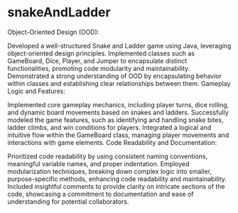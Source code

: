 # snakeAndLadder
Object-Oriented Design (OOD):

Developed a well-structured Snake and Ladder game using Java, leveraging object-oriented design principles.
Implemented classes such as GameBoard, Dice, Player, and Jumper to encapsulate distinct functionalities, promoting code modularity and maintainability.
Demonstrated a strong understanding of OOD by encapsulating behavior within classes and establishing clear relationships between them.
Gameplay Logic and Features:

Implemented core gameplay mechanics, including player turns, dice rolling, and dynamic board movements based on snakes and ladders.
Successfully modeled the game features, such as identifying and handling snake bites, ladder climbs, and win conditions for players.
Integrated a logical and intuitive flow within the GameBoard class, managing player movements and interactions with game elements.
Code Readability and Documentation:

Prioritized code readability by using consistent naming conventions, meaningful variable names, and proper indentation.
Employed modularization techniques, breaking down complex logic into smaller, purpose-specific methods, enhancing code readability and maintainability.
Included insightful comments to provide clarity on intricate sections of the code, showcasing a commitment to documentation and ease of understanding for potential collaborators.

